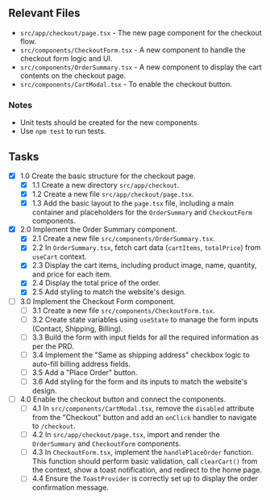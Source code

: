 ## Relevant Files

- `src/app/checkout/page.tsx` - The new page component for the checkout flow.
- `src/components/CheckoutForm.tsx` - A new component to handle the checkout form logic and UI.
- `src/components/OrderSummary.tsx` - A new component to display the cart contents on the checkout page.
- `src/components/CartModal.tsx` - To enable the checkout button.

### Notes

- Unit tests should be created for the new components.
- Use `npm test` to run tests.

## Tasks

- [x] 1.0 Create the basic structure for the checkout page.
  - [x] 1.1 Create a new directory `src/app/checkout`.
  - [x] 1.2 Create a new file `src/app/checkout/page.tsx`.
  - [x] 1.3 Add the basic layout to the `page.tsx` file, including a main container and placeholders for the `OrderSummary` and `CheckoutForm` components.
- [x] 2.0 Implement the Order Summary component.
  - [x] 2.1 Create a new file `src/components/OrderSummary.tsx`.
  - [x] 2.2 In `OrderSummary.tsx`, fetch cart data (`cartItems`, `totalPrice`) from `useCart` context.
  - [x] 2.3 Display the cart items, including product image, name, quantity, and price for each item.
  - [x] 2.4 Display the total price of the order.
  - [x] 2.5 Add styling to match the website's design.
- [ ] 3.0 Implement the Checkout Form component.
  - [ ] 3.1 Create a new file `src/components/CheckoutForm.tsx`.
  - [ ] 3.2 Create state variables using `useState` to manage the form inputs (Contact, Shipping, Billing).
  - [ ] 3.3 Build the form with input fields for all the required information as per the PRD.
  - [ ] 3.4 Implement the "Same as shipping address" checkbox logic to auto-fill billing address fields.
  - [ ] 3.5 Add a "Place Order" button.
  - [ ] 3.6 Add styling for the form and its inputs to match the website's design.
- [ ] 4.0 Enable the checkout button and connect the components.
  - [ ] 4.1 In `src/components/CartModal.tsx`, remove the `disabled` attribute from the "Checkout" button and add an `onClick` handler to navigate to `/checkout`.
  - [ ] 4.2 In `src/app/checkout/page.tsx`, import and render the `OrderSummary` and `CheckoutForm` components.
  - [ ] 4.3 In `CheckoutForm.tsx`, implement the `handlePlaceOrder` function. This function should perform basic validation, call `clearCart()` from the context, show a toast notification, and redirect to the home page.
  - [ ] 4.4 Ensure the `ToastProvider` is correctly set up to display the order confirmation message.